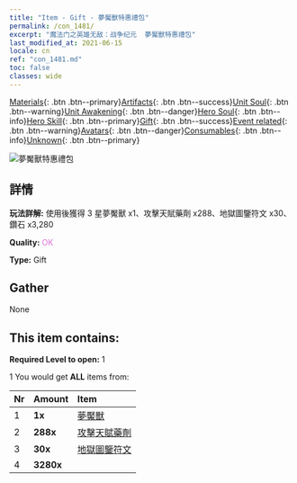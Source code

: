 ```yaml
---
title: "Item - Gift - 夢魘獸特惠禮包"
permalink: /con_1481/
excerpt: "魔法门之英雄无敌：战争纪元  夢魘獸特惠禮包"
last_modified_at: 2021-06-15
locale: cn
ref: "con_1481.md"
toc: false
classes: wide
---
```

 [Materials](/ItemsCN/){: .btn .btn--primary}[Artifacts](/ItemsCN/Artifacts/){: .btn .btn--success}[Unit Soul](/ItemsCN/UnitSoul/){: .btn .btn--warning}[Unit Awakening](/ItemsCN/UnitAwakening/){: .btn .btn--danger}[Hero Soul](/ItemsCN/HeroSoul/){: .btn .btn--info}[Hero Skill](/ItemsCN/HeroSkill/){: .btn .btn--primary}[Gift](/ItemsCN/Gift/){: .btn .btn--success}[Event related](/ItemsCN/Events/){: .btn .btn--warning}[Avatars](/ItemsCN/Avatars/){: .btn .btn--danger}[Consumables](/ItemsCN/Consumables/){: .btn .btn--info}[Unknown](/ItemsCN/Unknown/){: .btn .btn--primary}

 ![夢魘獸特惠禮包](/images/t/i_907095.png)

## 詳情
 **玩法詳解:** 使用後獲得 3 星夢魘獸 x1、攻擊天賦藥劑 x288、地獄圖鑒符文 x30、鑽石 x3,280

 **Quality:** <span style="color: #DA70D6">OK</span>

 **Type:** Gift

## Gather

  None

## This item contains:

 **Required Level to open:** 1

 1 You would get **ALL** items  from:

  | Nr | Amount |     Item    |
  |:---|:-------|:------------|
  | 1 |  **1x** | [夢魘獸](/cn/units/Nightmare/) |  | 
  | 2 |  **288x** | [攻擊天賦藥劑](/cn/Items/con_786/) |  | 
  | 3 |  **30x** | [地獄圖鑒符文](/cn/Items/con_777/) |  | 
  | 4 |  **3280x** | <i class="fas fa-gem"/> |  | 
